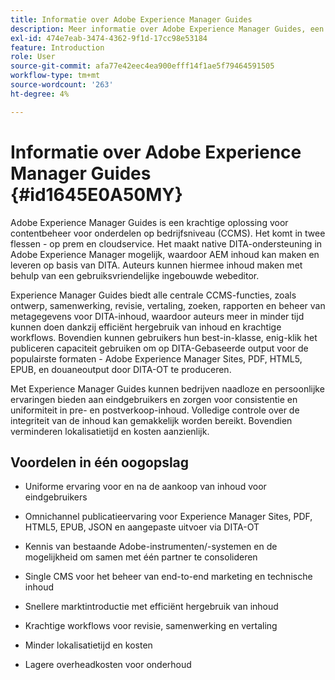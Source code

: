 ```yaml
---
title: Informatie over Adobe Experience Manager Guides
description: Meer informatie over Adobe Experience Manager Guides, een op DITA gebaseerde oplossing voor contentbeheer op bedrijfsniveau. De voordelen van Experience Manager Guides kennen.
exl-id: 474e7eab-3474-4362-9f1d-17cc98e53184
feature: Introduction
role: User
source-git-commit: afa77e42eec4ea900efff14f1ae5f79464591505
workflow-type: tm+mt
source-wordcount: '263'
ht-degree: 4%

---
```


# Informatie over Adobe Experience Manager Guides {#id1645E0A50MY}

Adobe Experience Manager Guides is een krachtige oplossing voor contentbeheer voor onderdelen op bedrijfsniveau \(CCMS\). Het komt in twee flessen - op prem en cloudservice. Het maakt native DITA-ondersteuning in Adobe Experience Manager mogelijk, waardoor AEM inhoud kan maken en leveren op basis van DITA. Auteurs kunnen hiermee inhoud maken met behulp van een gebruiksvriendelijke ingebouwde webeditor.

Experience Manager Guides biedt alle centrale CCMS-functies, zoals ontwerp, samenwerking, revisie, vertaling, zoeken, rapporten en beheer van metagegevens voor DITA-inhoud, waardoor auteurs meer in minder tijd kunnen doen dankzij efficiënt hergebruik van inhoud en krachtige workflows. Bovendien kunnen gebruikers hun best-in-klasse, enig-klik het publiceren capaciteit gebruiken om op DITA-Gebaseerde output voor de populairste formaten - Adobe Experience Manager Sites, PDF, HTML5, EPUB, en douaneoutput door DITA-OT te produceren.

Met Experience Manager Guides kunnen bedrijven naadloze en persoonlijke ervaringen bieden aan eindgebruikers en zorgen voor consistentie en uniformiteit in pre- en postverkoop-inhoud. Volledige controle over de integriteit van de inhoud kan gemakkelijk worden bereikt. Bovendien verminderen lokalisatietijd en kosten aanzienlijk.

## Voordelen in één oogopslag

- Uniforme ervaring voor en na de aankoop van inhoud voor eindgebruikers

- Omnichannel publicatieervaring voor Experience Manager Sites, PDF, HTML5, EPUB, JSON en aangepaste uitvoer via DITA-OT

- Kennis van bestaande Adobe-instrumenten/-systemen en de mogelijkheid om samen met één partner te consolideren

- Single CMS voor het beheer van end-to-end marketing en technische inhoud

- Snellere marktintroductie met efficiënt hergebruik van inhoud

- Krachtige workflows voor revisie, samenwerking en vertaling

- Minder lokalisatietijd en kosten

- Lagere overheadkosten voor onderhoud
